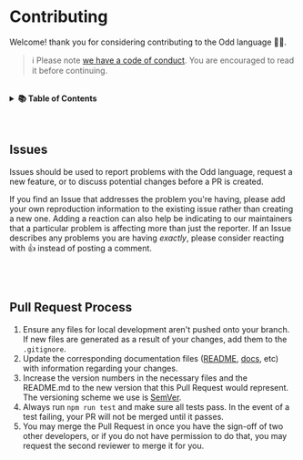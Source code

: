 # Contributing

Welcome! thank you for considering contributing to the Odd language 🎸🤘.

> ℹ️ Please note [we have a code of conduct](./CODE_OF_CONDUCT.md). You are encouraged to read it before continuing.

<br/>

<details>
  <summary><b>📚 Table of Contents</b></summary>

- [Contributing](#contributing)
  - [Issues](#issues)
  - [Pull Request Process](#pull-request-process)

</details>

<br/>
<br/>

## Issues

Issues should be used to report problems with the Odd language, request a new feature, or to discuss potential changes before a PR is created.

If you find an Issue that addresses the problem you're having, please add your own reproduction information to the existing issue rather than creating a new one. Adding a reaction can also help be indicating to our maintainers that a particular problem is affecting more than just the reporter. If an Issue describes any problems you are having _exactly_, please consider reacting with 👍 instead of posting a comment.

<br/>
<br/>

## Pull Request Process

1. Ensure any files for local development aren't pushed onto your branch. If new files are generated as a result of your changes, add them to the `.gitignore`.
2. Update the corresponding documentation files ([README](./README.md), [docs](./docs/syntax.md), etc) with information regarding your changes.
3. Increase the version numbers in the necessary files and the README.md to the new version that this Pull Request would represent. The versioning scheme we use is [SemVer](http://semver.org/).
4. Always run `npm run test` and make sure all tests pass. In the event of a test failing, your PR will not be merged until it passes.
5. You may merge the Pull Request in once you have the sign-off of two other developers, or if you do not have permission to do that, you may request the second reviewer to merge it for you.
